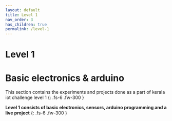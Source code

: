 ```yaml
---
layout: default
title: Level 1
nav_order: 3
has_children: true
permalink: /level-1
---
```


# **Level 1**

# **Basic electronics & arduino**

This section contains the experiments and projects done as a part of kerala iot challenge level 1
{: .fs-6 .fw-300 }

**Level 1 consists of basic electronics, sensors, arduino programming and a live project** 
{: .fs-6 .fw-300 }
